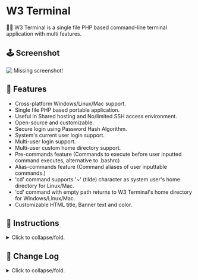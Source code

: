 # W3 Terminal
👨‍💻 W3 Terminal is a single file PHP based command-line terminal application
with multi features.

## **🕹️ Screenshot**
![&nbsp;Missing screenshot!](/../master/screepshot.png?raw=true)

## **🎈 Features**
* Cross-platform Windows/Linux/Mac support.
* Single file PHP based portable application.
* Useful in Shared hosting and No/limited SSH access environment.
* Open-source and customizable.
* Secure login using Password Hash Algorithm.
* System's current user login support.
* Multi-user login support.
* Multi-user custom home directory support.
* Pre-commands feature (Commands to execute before user inputted command executes, alternative to .bashrc)
* Alias-commands feature (Command aliases of user inputtable commands.)
* 'cd' command supports '~' (tilde) character as system user's home directory for Linux/Mac.
* 'cd' command with empty path returns to W3 Terminal's home directory for Windows/Linux/Mac.
* Customizable HTML title, Banner text and color.

## **🎈 Instructions**
<details><summary>Click to collapse/fold.</summary><br/> 

* Ensure you're in PHP version 7.0.0 equal or higher.
* Look over 'W3 Terminal' PHP file from top on text editor.
* Read 'USER GUIDE' section and edit 'USER CONFIG' section.
* Save/upload edited file at web server and open it in a browser.
</details>

## **🎈 Change Log**
<details><summary>Click to collapse/fold.</summary><br/> 

* v0.1.0 - Initial release</details>
